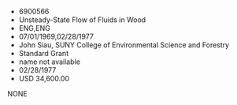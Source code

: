 * 6900566
* Unsteady-State Flow of Fluids in Wood
* ENG,ENG
* 07/01/1969,02/28/1977
* John Siau, SUNY College of Environmental Science and Forestry
* Standard Grant
*   name not available
* 02/28/1977
* USD 34,600.00

NONE